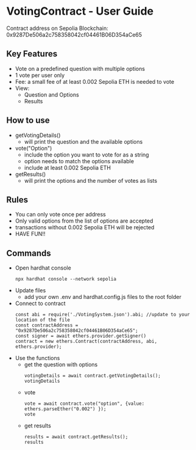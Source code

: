 # VotingContract - User Guide
Contract address on Sepolia Blockchain:
0x9287De506a2c758358042cf04461B06D354aCe65

## Key Features
* Vote on a predefined question with multiple options
* 1 vote per user only
* Fee: a small fee of at least 0.002 Sepolia ETH is needed to vote
* View:
  - Question and Options
  - Results

## How to use
* getVotingDetails()
  - will print the question and the available options
* vote("Option")
  - include the option you want to vote for as a string
  - option needs to match the options available
  - include at least 0.002 Sepolia ETH
* getResults()
  - will print the options and the number of votes as lists

## Rules
* You can only vote once per address
* Only valid options from the list of options are accepted
* transactions without 0.002 Sepolia ETH will be rejected
* HAVE FUN!!

## Commands
* Open hardhat console
  ```
  npx hardhat console --network sepolia
  ```
* Update files
  - add your own .env and hardhat.config.js files to the root folder
* Connect to contract
  ```
  const abi = require('./VotingSystem.json').abi; //update to your location of the file
  const contractAddress = "0x9287De506a2c758358042cf04461B06D354aCe65";
  const signer = await ethers.provider.getSigner()
  contract = new ethers.Contract(contractAddress, abi, ethers.provider);
  ```
* Use the functions
  - get the question with options
    ```
    votingDetails = await contract.getVotingDetails();
    votingDetails
    ```
  - vote
    ```
    vote = await contract.vote("option", {value: ethers.parseEther("0.002") });
    vote
    ```
  - get results
    ```
    results = await contract.getResults();
    results
    ```
  
